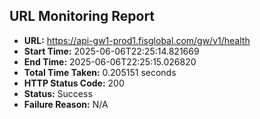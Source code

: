 ## URL Monitoring Report

- **URL:** https://api-gw1-prod1.fisglobal.com/gw/v1/health
- **Start Time:** 2025-06-06T22:25:14.821669
- **End Time:** 2025-06-06T22:25:15.026820
- **Total Time Taken:** 0.205151 seconds
- **HTTP Status Code:** 200
- **Status:** Success
- **Failure Reason:** N/A
